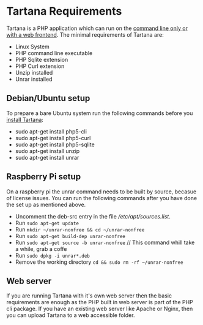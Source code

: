 # Tartana Requirements

Tartana is a PHP application which can run on the [command line only or with a web frontend](running.md). The minimal requirements of Tartana are:

- Linux System
- PHP command line executable
- PHP Sqlite extension
- PHP Curl extension
- Unzip installed
- Unrar installed

## Debian/Ubuntu setup

To prepare a bare Ubuntu system run the following commands before you [install Tartana](installation.md):

- sudo apt-get install php5-cli
- sudo apt-get install php5-curl
- sudo apt-get install php5-sqlite
- sudo apt-get install unzip
- sudo apt-get install unrar

## Raspberry Pi setup
On a raspberry pi the unrar command needs to be built by source, becasue of license issues. You can run the following commands after you have done the set up as mentioned above.

- Uncomment the deb-src entry in the file */etc/apt/sources.list*.
- Run `sudo apt-get update`
- Run `mkdir ~/unrar-nonfree && cd ~/unrar-nonfree`
- Run `sudo apt-get build-dep unrar-nonfree`
- Run `sudo apt-get source -b unrar-nonfree` // This command whill take a while, grab a coffe
- Run `sudo dpkg -i unrar*.deb`
- Remove the working directory `cd && sudo rm -rf ~/unrar-nonfree`

## Web server
If you are running Tartana with it's own web server then the basic requirements are enough as the PHP built in web server is part of the PHP cli package. If you have an existing web server like Apache or Nginx, then you can upload Tartana to a web accessible folder.